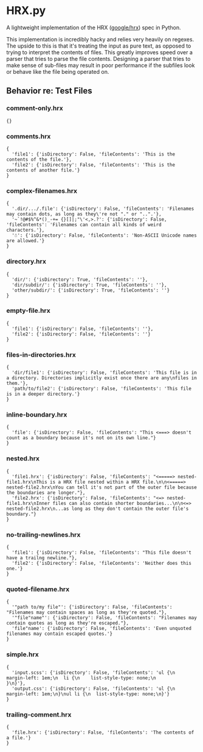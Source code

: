 # HRX.py
A lightweight implementation of the HRX ([google/hrx](https://github.com/google/hrx)) spec in Python.

This implementation is incredibly hacky and relies very heavily on regexes. The upside to this is that it's treating the input as pure text, as opposed to trying to interpret the contents of files. This greatly improves speed over a parser that tries to parse the file contents. Designing a parser that tries to make sense of sub-files may result in poor performance if the subfiles look or behave like the file being operated on.

## Behavior re: Test Files
### comment-only.hrx
```
{}
```

### comments.hrx
```
{
  'file1': {'isDirectory': False, 'fileContents': 'This is the contents of the file.'},
  'file2': {'isDirectory': False, 'fileContents': 'This is the contents of another file.'}
}
```

### complex-filenames.hrx
```
{
  '.dir/.../.file': {'isDirectory': False, 'fileContents': 'Filenames may contain dots, as long as they\'re not "." or "..".'},
  '~`!@#$%^&*()_-+= {}[]|;"\'<,>.?': {'isDirectory': False, 'fileContents': 'Filenames can contain all kinds of weird characters.'},
  '☃': {'isDirectory': False, 'fileContents': 'Non-ASCII Unicode names are allowed.'}
}
```

### directory.hrx
```
{
  'dir/': {'isDirectory': True, 'fileContents': ''},
  'dir/subdir/': {'isDirectory': True, 'fileContents': ''},
  'other/subdir/': {'isDirectory': True, 'fileContents': ''}
}
```

### empty-file.hrx
```
{
  'file1': {'isDirectory': False, 'fileContents': ''},
  'file2': {'isDirectory': False, 'fileContents': ''}
}
```

### files-in-directories.hrx
```
{
  'dir/file1': {'isDirectory': False, 'fileContents': 'This file is in a directory. Directories implicitly exist once there are any\nfiles in them.'},
  'path/to/file2': {'isDirectory': False, 'fileContents': 'This file is in a deeper directory.'}
}
```

### inline-boundary.hrx
```
{
  'file': {'isDirectory': False, 'fileContents': "This <===> doesn't count as a boundary because it's not on its own line."}
}
```

### nested.hrx
```
{
  'file1.hrx': {'isDirectory': False, 'fileContents': "<=====> nested-file1.hrx\nThis is a HRX file nested within a HRX file.\n\n<=====> nested-file2.hrx\nYou can tell it's not part of the outer file because the boundaries are longer."},
  'file2.hrx': {'isDirectory': False, 'fileContents': "<=> nested-file1.hrx\nInner files can also contain shorter boundaries...\n\n<=> nested-file2.hrx\n...as long as they don't contain the outer file's boundary."}
}
```

### no-trailing-newlines.hrx
```
{
  'file1': {'isDirectory': False, 'fileContents': "This file doesn't have a trailng newline."},
  'file2': {'isDirectory': False, 'fileContents': 'Neither does this one.'}
}
```

### quoted-filename.hrx
```
{
  '"path to/my file"': {'isDirectory': False, 'fileContents': "Filenames may contain spaces as long as they're quoted."},
  '"file"name"': {'isDirectory': False, 'fileContents': "Filenames may contain quotes as long as they're escaped."},
  'file"name': {'isDirectory': False, 'fileContents': 'Even unquoted filenames may contain escaped quotes.'}
}
```

### simple.hrx
```
{
  'input.scss': {'isDirectory': False, 'fileContents': 'ul {\n  margin-left: 1em;\n  li {\n    list-style-type: none;\n
}\n}'},
  'output.css': {'isDirectory': False, 'fileContents': 'ul {\n  margin-left: 1em;\n}\nul li {\n  list-style-type: none;\n}'}
}
```

### trailing-comment.hrx
```
{
  'file.hrx': {'isDirectory': False, 'fileContents': 'The contents of a file.'}
}
```
